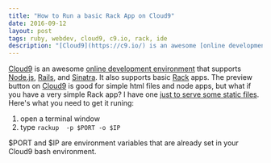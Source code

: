 ```yaml
---
title: "How to Run a basic Rack App on Cloud9"
date: 2016-09-12
layout: post
tags: ruby, webdev, cloud9, c9.io, rack, ide
description: "[Cloud9](https://c9.io/) is an awesome [online development environment](https://c9.io/site/features/) that supports [Node.js](http://nodejs.org/), [Rails](http://rubyonrails.org), and [Sinatra](http://www.sinatrarb.com/). It also supports basic [Rack](https://github.com/rack/rack) apps. The preview button on [Cloud9](https://c9.io/) is good for simple html files and node apps, but what if you have a very simple Rack app? I have one [just to serve some static files](https://devcenter.heroku.com/articles/static-sites-ruby). Here's what you need to get it runing:"
---
```

[Cloud9](https://c9.io/) is an awesome [online development environment](https://c9.io/site/features/) that supports [Node.js](http://nodejs.org/), [Rails](http://rubyonrails.org), and [Sinatra](http://www.sinatrarb.com/). It also supports basic [Rack](https://github.com/rack/rack) apps. The preview button on [Cloud9](https://c9.io/) is good for simple html files and node apps, but what if you have a very simple Rack app? I have one [just to serve some static files](https://devcenter.heroku.com/articles/static-sites-ruby). Here's what you need to get it runing:

1. open a terminal window
2. type `rackup  -p $PORT -o $IP` 

$PORT and $IP are environment variables that are already set in your Cloud9 bash environment.
